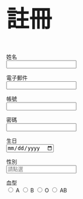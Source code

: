 <html>
<body>
<h2 style="font-size: 60px;">註冊 </h2>
<form>
    <label for="fname">姓名</label><br>
    <input type="test" id="fname" ></p>
    <label for="gmail">電子郵件</label><br>
    <input type="email"id="gmail"></p>
    <label for="user">帳號</label><br>
    <input type="test" id="user"></p>
    <label for="password">密碼</label><br>
    <input type="test" id="password"></p>
    <label for="生日">生日</label><br>
    <input type="date"></form>
    <label for="性別" >性別<label><br>
    <input list="性別"placeholder="請點選"> 
    <datalist id="性別">
        <option value="男">
        <option value="女">
    </datalist>  
</p><label for="血型">血型</label><br>
    <input type="radio" id="血型" name="血型">
    <label for="血型">A</label>
    <input type="radio" id="血型" name="血型">
    <label for="血型">B</label>
    <input type="radio" id="血型" name="血型">
    <label for="血型">O</label>
    <input type="radio" id="血型" name="血型">
    <label for="血型">AB</label></p>

<form>
</body>
</html>